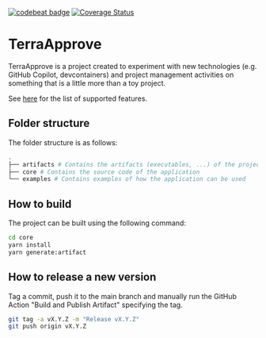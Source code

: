 [![codebeat badge](https://codebeat.co/badges/4958e7a7-5e47-4210-8beb-167ed55078e8)](https://codebeat.co/projects/github-com-giovannibaratta-terraapprove-main) [![Coverage Status](https://coveralls.io/repos/github/giovannibaratta/TerraApprove/badge.svg?branch=main)](https://coveralls.io/github/giovannibaratta/TerraApprove?branch=main)

# TerraApprove

TerraApprove is a project created to experiment with new technologies (e.g. GitHub Copilot, devcontainers) and project management activities on something that is a little more than a toy project.

See [here](https://giovannibaratta.github.io/TerraApprove/) for the list of supported features.

## Folder structure

The folder structure is as follows:

```bash
.
├── artifacts # Contains the artifacts (executables, ...) of the project
├── core # Contains the source code of the application
└── examples # Contains examples of how the application can be used
```

## How to build

The project can be built using the following command:

```bash
cd core
yarn install
yarn generate:artifact
```

## How to release a new version

Tag a commit, push it to the main branch and manually run the GitHub Action "Build and Publish Artifact" specifying the tag.

```bash
git tag -a vX.Y.Z -m "Release vX.Y.Z"
git push origin vX.Y.Z
```
